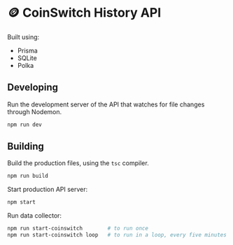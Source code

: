 # 🪙 CoinSwitch History API

Built using:

- Prisma
- SQLite
- Polka

## Developing

Run the development server of the API that watches for file changes through Nodemon.

```bash
npm run dev
```

## Building

Build the production files, using the `tsc` compiler.

```bash
npm run build
```

Start production API server:

```bash
npm start
```

Run data collector:

```bash
npm run start-coinswitch        # to run once
npm run start-coinswitch loop   # to run in a loop, every five minutes
```

